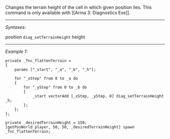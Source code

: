 Changes the terrain height of the cell in which given position lies. This command is only available with [[Arma 3: Diagnostics Exe]].


---
*Syntaxes:*

position `diag_setTerrainHeight` height

---
*Example 1:*

```sqf
private _fnc_flattenTerrain =
{
	params ["_start", "_a", "_b", "_h"];

	for "_xStep" from 0 to _a do
	{
		for "_yStep" from 0 to _b do
		{
			_start vectorAdd [_xStep, _yStep, 0] diag_setTerrainHeight _h;
		};
	};
};

private _desiredTerrainHeight = 150;
[getPosWorld player, 50, 50, _desiredTerrainHeight] spawn _fnc_flattenTerrain;
```